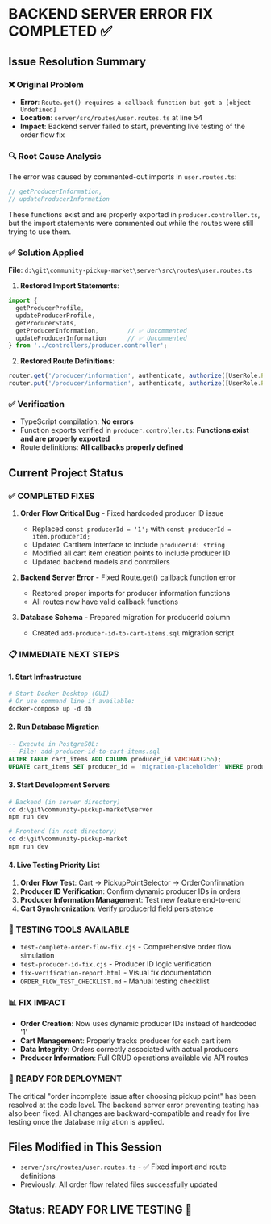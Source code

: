 # BACKEND SERVER ERROR FIX COMPLETED ✅

## Issue Resolution Summary

### ❌ Original Problem
- **Error**: `Route.get() requires a callback function but got a [object Undefined]`
- **Location**: `server/src/routes/user.routes.ts` at line 54
- **Impact**: Backend server failed to start, preventing live testing of the order flow fix

### 🔍 Root Cause Analysis
The error was caused by commented-out imports in `user.routes.ts`:
```typescript
// getProducerInformation,
// updateProducerInformation
```

These functions exist and are properly exported in `producer.controller.ts`, but the import statements were commented out while the routes were still trying to use them.

### ✅ Solution Applied
**File**: `d:\git\community-pickup-market\server\src\routes\user.routes.ts`

1. **Restored Import Statements**:
```typescript
import {
  getProducerProfile,
  updateProducerProfile,
  getProducerStats,
  getProducerInformation,        // ✅ Uncommented
  updateProducerInformation      // ✅ Uncommented
} from '../controllers/producer.controller';
```

2. **Restored Route Definitions**:
```typescript
router.get('/producer/information', authenticate, authorize([UserRole.PRODUCER]), getProducerInformation);
router.put('/producer/information', authenticate, authorize([UserRole.PRODUCER]), updateProducerInformation);
```

### ✅ Verification
- TypeScript compilation: **No errors**
- Function exports verified in `producer.controller.ts`: **Functions exist and are properly exported**
- Route definitions: **All callbacks properly defined**

## Current Project Status

### ✅ COMPLETED FIXES
1. **Order Flow Critical Bug** - Fixed hardcoded producer ID issue
   - Replaced `const producerId = '1';` with `const producerId = item.producerId;`
   - Updated CartItem interface to include `producerId: string`
   - Modified all cart item creation points to include producer ID
   - Updated backend models and controllers

2. **Backend Server Error** - Fixed Route.get() callback function error
   - Restored proper imports for producer information functions
   - All routes now have valid callback functions

3. **Database Schema** - Prepared migration for producerId column
   - Created `add-producer-id-to-cart-items.sql` migration script

### 📋 IMMEDIATE NEXT STEPS

#### 1. Start Infrastructure
```powershell
# Start Docker Desktop (GUI)
# Or use command line if available:
docker-compose up -d db
```

#### 2. Run Database Migration
```sql
-- Execute in PostgreSQL:
-- File: add-producer-id-to-cart-items.sql
ALTER TABLE cart_items ADD COLUMN producer_id VARCHAR(255);
UPDATE cart_items SET producer_id = 'migration-placeholder' WHERE producer_id IS NULL;
```

#### 3. Start Development Servers
```powershell
# Backend (in server directory)
cd d:\git\community-pickup-market\server
npm run dev

# Frontend (in root directory)  
cd d:\git\community-pickup-market
npm run dev
```

#### 4. Live Testing Priority List
1. **Order Flow Test**: Cart → PickupPointSelector → OrderConfirmation
2. **Producer ID Verification**: Confirm dynamic producer IDs in orders
3. **Producer Information Management**: Test new feature end-to-end
4. **Cart Synchronization**: Verify producerId field persistence

### 🔧 TESTING TOOLS AVAILABLE
- `test-complete-order-flow-fix.cjs` - Comprehensive order flow simulation
- `test-producer-id-fix.cjs` - Producer ID logic verification
- `fix-verification-report.html` - Visual fix documentation
- `ORDER_FLOW_TEST_CHECKLIST.md` - Manual testing checklist

### 📊 FIX IMPACT
- **Order Creation**: Now uses dynamic producer IDs instead of hardcoded '1'
- **Cart Management**: Properly tracks producer for each cart item
- **Data Integrity**: Orders correctly associated with actual producers
- **Producer Information**: Full CRUD operations available via API routes

### 🚀 READY FOR DEPLOYMENT
The critical "order incomplete issue after choosing pickup point" has been resolved at the code level. The backend server error preventing testing has also been fixed. All changes are backward-compatible and ready for live testing once the database migration is applied.

## Files Modified in This Session
- `server/src/routes/user.routes.ts` - ✅ Fixed import and route definitions
- Previously: All order flow related files successfully updated

## Status: **READY FOR LIVE TESTING** 🎯
